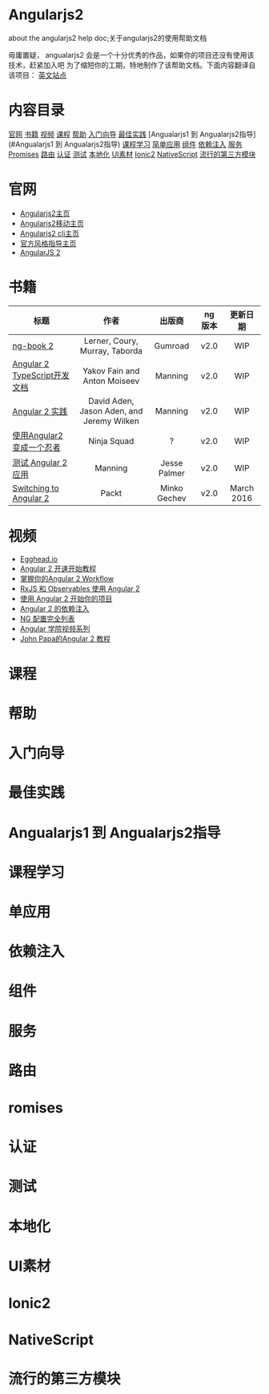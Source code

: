# Angularjs2
about the angularjs2 help doc;关于angularjs2的使用帮助文档

毋庸置疑， angualarjs2 会是一个十分优秀的作品，如果你的项目还没有使用该技术，赶紧加入吧
为了缩短你的工期，特地制作了该帮助文档。下面内容翻译自该项目：
[英文站点](#https://github.com/PremiseHealth/AngularJS2-Learning)


# 内容目录

  [官网](#官网)
  [书籍](#书籍)
  [视频](#视频)
  [课程](#课程)
  [帮助](#帮助)
  [入门向导](#入门向导)
  [最佳实践](#最佳实践)
  [Angualarjs1 到 Angualarjs2指导](#Angualarjs1 到 Angualarjs2指导)
  [课程学习](#课程学习)
  [简单应用](#简单应用)
  [组件](#组件)
  [依赖注入](#依赖注入)
  [服务](#服务)
  [Promises](#Promises)
  [路由](#路由)
  [认证](#认证)
  [测试](#测试)
  [本地化](#本地化)
  [UI素材](#UI素材)
  [Ionic2](#Ionic2)
  [NativeScript](#NativeScript)
  [流行的第三方模块](#流行的第三方模块)

# 官网

  * [Angularjs2主页](https://angular.io/)
  * [Angularjs2移动主页](https://mobile.angular.io/)
  * [Angularjs2 cli主页](https://cli.angular.io/)
  * [官方风格指导主页](https://angular.io/styleguid)
  * [AngularJS 2](https://universal.angular.io/)

# 书籍

| 标题                                                                                                                                                   |                  作者                  |       出版商      |    ng 版本    | 更新日期 |
|---------------------------------------------------------------------------------------------------------------------------------------------------------|:----------------------------------------:|:--------------------:|:----------------:|:-----------:|
| [ng-book 2](https://www.ng-book.com/2/)                                                                                           | Lerner, Coury, Murray, Taborda               | Gumroad             | v2.0  |   WIP  |
| [Angular 2 TypeScript开发文档](https://www.manning.com/books/angular-2-development-with-typescript)                                                                                           | Yakov Fain and Anton Moiseev               | Manning             | v2.0  |   WIP  |
| [Angular 2 实践](https://www.manning.com/books/angular-2-in-action)                                                                                           | David Aden, Jason Aden, and Jeremy Wilken               | Manning             | v2.0  |   WIP  |
| [使用Angular2变成一个忍者](https://books.ninja-squad.com/angular2)                                                                                           | Ninja Squad               | ?             | v2.0  |   WIP  |
| [测试 Angular 2 应用](https://www.manning.com/books/testing-angular-2-applications)                                                                                           | Manning               | Jesse Palmer             | v2.0  |   WIP  |
| [Switching to Angular 2](https://www.packtpub.com/web-development/switching-angular-2)                                                                                           | Packt               | Minko Gechev             | v2.0  |   March 2016  |


# 视频

* [Egghead.io](https://egghead.io/technologies/angular2/)
* [Angular 2 开速开始教程](https://www.youtube.com/playlist?list=PL55RiY5tL51olfU2IEqr455EYLkrhmh3n)
* [掌握你的Angular 2 Workflow](https://www.youtube.com/watch?v=NSibZPEtm7o)
* [RxJS 和 Observables 使用 Angular 2](https://www.youtube.com/watch?v=ZmEvKLYF0os)
* [使用 Angular 2 开始你的项目](https://www.youtube.com/watch?v=9N0L_ZTD_Y0)
* [Angular 2 的依赖注入](https://www.youtube.com/watch?v=ZefFBqBncOM)
* [NG 配置完全列表](https://www.youtube.com/user/ngconfvideos)
* [Angular 学院视频系列](https://www.youtube.com/watch?v=pCE0A3ZkIhA&list=PLOa5YIicjJ-WDC7tEgD_krKalYWVnixXE)
* [John Papa的Angular 2 教程](https://www.youtube.com/watch?v=W_mUCydxpAM)

# 课程
# 帮助
# 入门向导
# 最佳实践
# Angualarjs1 到 Angualarjs2指导
# 课程学习
# 单应用
# 依赖注入
# 组件
# 服务
# 路由
# romises
# 认证
# 测试
# 本地化
# UI素材
# Ionic2
# NativeScript
# 流行的第三方模块
